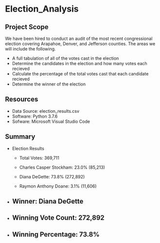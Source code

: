 # Election_Analysis

## Project Scope

We have been hired to conduct an audit of the most recent congressional election covering Arapahoe, Denver, and Jefferson counties. The areas we will include the following. 

- A full tabulation of all of the votes cast in the election
- Determine the candidates in the election and how many votes each recieved
- Calculate the percentage of the total votes cast that each candidate recieved
- Determine the winner of the election

## Resources

- Data Source: election_results.csv
- Software: Python 3.7.6
- Sofware: Microsoft Visual Studio Code

## Summary

- Election Results

  - Total Votes: 369,711

  - Charles Casper Stockham: 23.0% (85,213)
  - Diana DeGette: 73.8% (272,892)
  - Raymon Anthony Doane: 3.1% (11,606)

- ## Winner: Diana DeGette
- ## Winning Vote Count: 272,892
- ## Winning Percentage: 73.8%


